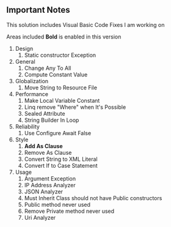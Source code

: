 ## Important Notes
This solution includes Visual Basic Code Fixes I am working on

Areas included
 **Bold** is enabled in this version
1. Design
   1. Static constructor Exception
2. General
   1. Change Any To All
   2. Compute Constant Value
3. Globalization
   1. Move String to Resource File
4. Performance
   1. Make Local Variable Constant
   2. Linq remove "Where" when It's Possible
   3. Sealed Attribute
   4. String Builder In Loop
5. Reliability
   1. Use Configure Await False 
6. Style
   1. **Add As Clause** 
   2. Remove As Clause
   3. Convert String to XML Literal
   5. Convert If to Case Statement
7. Usage
   1. Argument Exception
   2. IP Address Analyzer
   3. JSON Analyzer
   4. Must Inherit Class should not have Public constructors
   5. Public method never used
   6. Remove Private method never used
   7. Uri Analyzer
